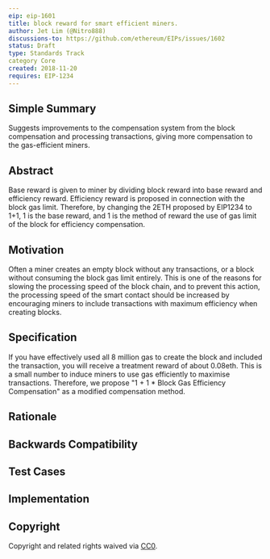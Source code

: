 ```yaml
---
eip: eip-1601
title: block reward for smart efficient miners.
author: Jet Lim (@Nitro888)
discussions-to: https://github.com/ethereum/EIPs/issues/1602
status: Draft
type: Standards Track
category Core
created: 2018-11-20
requires: EIP-1234
---
```


## Simple Summary
Suggests improvements to the compensation system from the block compensation and processing transactions, giving more compensation to the gas-efficient miners.

## Abstract
Base reward is given to miner by dividing block reward into base reward and efficiency reward. Efficiency reward is proposed in connection with the block gas limit.
Therefore, by changing the 2ETH proposed by EIP1234 to 1+1, 1 is the base reward, and 1 is the method of reward the use of gas limit of the block for efficiency compensation.

## Motivation
Often a miner creates an empty block without any transactions, or a block without consuming the block gas limit entirely.
This is one of the reasons for slowing the processing speed of the block chain, and to prevent this action, the processing speed of the smart contact should be increased by encouraging miners to include transactions with maximum efficiency when creating blocks.

## Specification
If you have effectively used all 8 million gas to create the block and included the transaction, you will receive a treatment reward of about 0.08eth. This is a small number to induce miners to use gas efficiently to maximise transactions.
Therefore, we propose "1 + 1 * Block Gas Efficiency Compensation" as a modified compensation method.

## Rationale

## Backwards Compatibility

## Test Cases

## Implementation

## Copyright
Copyright and related rights waived via [CC0](https://creativecommons.org/publicdomain/zero/1.0/).
